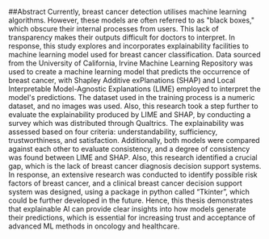 ##Abstract
Currently, breast cancer detection utilises machine learning algorithms. However, these models are often referred to as "black boxes," which obscure their internal processes from users. This lack of transparency makes their outputs difficult for doctors to interpret. In response, this study explores and incorporates explainability facilities to machine learning model used for breast cancer classification. Data sourced from the University of California, Irvine Machine Learning Repository was used to create a machine learning model that predicts the occurrence of breast cancer, with Shapley Additive exPlanations (SHAP) and Local Interpretable Model-Agnostic Explanations (LIME) employed to interpret the model's predictions. The dataset used in the training process is a numeric dataset, and no images was used. Also, this research took a step further to evaluate the explainability produced by LIME and SHAP, by conducting a survey which was distributed through Qualtrics. The explainability was assessed based on four criteria: understandability, sufficiency, trustworthiness, and satisfaction. Additionally, both models were compared against each other to evaluate consistency, and a degree of consistency was found between LIME and SHAP. Also, this research identified a crucial gap, which is the lack of breast cancer diagnosis decision support systems. In response, an extensive research was conducted to identify possible risk factors of breast cancer, and a clinical breast cancer decision support system was designed, using a package in python called “Tkinter”, which could be further developed in the future. Hence, this thesis demonstrates that explainable AI can provide clear insights into how models generate their predictions, which is essential for increasing trust and acceptance of advanced ML methods in oncology and healthcare.

